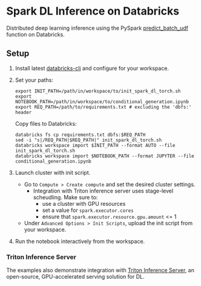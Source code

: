 # Spark DL Inference on Databricks

Distributed deep learning inference using the PySpark [predict_batch_udf](https://spark.apache.org/docs/latest/api/python/reference/api/pyspark.ml.functions.predict_batch_udf.html#pyspark.ml.functions.predict_batch_udf) function on Databricks. 

## Setup

1. Install latest [databricks-cli](https://docs.databricks.com/en/dev-tools/cli/tutorial.html) and configure for your workspace.

2. Set your paths:
    ```shell
    export INIT_PATH=/path/in/workspace/to/init_spark_dl_torch.sh
    export NOTEBOOK_PATH=/path/in/workspace/to/conditional_generation.ipynb
    export REQ_PATH=/path/to/requirements.txt # excluding the 'dbfs:' header
    ```
    Copy files to Databricks:
    ```
    databricks fs cp requirements.txt dbfs:$REQ_PATH
    sed -i "s|/REQ_PATH|$REQ_PATH|" init_spark_dl_torch.sh
    databricks workspace import $INIT_PATH --format AUTO --file init_spark_dl_torch.sh
    databricks workspace import $NOTEBOOK_PATH --format JUPYTER --file conditional_generation.ipynb
    ```

3. Launch cluster with init script.
    - Go to `Compute > Create compute` and set the desired cluster settings.
        - Integration with Triton inference server uses stage-level scheudling. Make sure to:
            - use a cluster with GPU resources
            - set a value for `spark.executor.cores`
            - ensure that `spark.executor.resource.gpu.amount` <= 1
    - Under `Advanced Options > Init Scripts`, upload the init script from your workspace.

4. Run the notebook interactively from the workspace.

### Triton Inference Server

The examples also demonstrate integration with [Triton Inference Server](https://developer.nvidia.com/nvidia-triton-inference-server), an open-source, GPU-accelerated serving solution for DL. 
